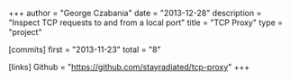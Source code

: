 +++
author = "George Czabania"
date = "2013-12-28"
description = "Inspect TCP requests to and from a local port"
title = "TCP Proxy"
type = "project"

[commits]
  first = "2013-11-23"
  total = "8"

[links]
  Github = "https://github.com/stayradiated/tcp-proxy"
+++

